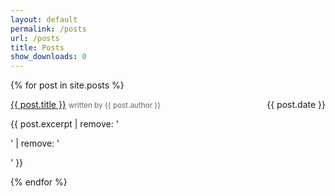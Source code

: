 ```yaml
---
layout: default
permalink: /posts
url: /posts
title: Posts
show_downloads: 0
---
```


{% for post in site.posts %}
<div class="post-container">
  <div>
    <span>
      <a href="{{ post.baseurl }}">{{ post.title }}</a>
      <small style="color:rgb(102, 102, 102);">written by {{ post.author }}</small>
    </span>
    <span style="float:right;">{{ post.date }}</span>
    <p>
      {{ post.excerpt | remove: '<p>' | remove: '</p>' }}
    </p>
  </div>
</div>
{% endfor %}

